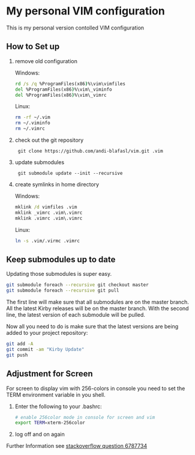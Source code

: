 # My personal VIM configuration

This is my personal version contolled VIM configuration

## How to Set up

1. remove old configuration

    Windows:
    ```bat
    rd /s /q %ProgramFiles(x86)%\vim\vimfiles
    del %ProgramFiles(x86)%\vim\_viminfo
    del %ProgramFiles(x86)%\vim\_vimrc
    ```
    
    Linux:
    ```bash
    rm -rf ~/.vim
    rm ~/.viminfo
    rm ~/.vimrc
    ```
    
2. check out the git repository

        git clone https://github.com/andi-blafasl/vim.git .vim

3. update submodules

        git submodule update --init --recursive

4. create symlinks in home directory

    Windows:
    ```bat
    mklink /d vimfiles .vim
    mklink _vimrc .vim\.vimrc
    mklink .vimrc .vim\.vimrc
    ```
    
    Linux:
    ```sh
    ln -s .vim/.virmc .vimrc
    ```
    
## Keep submodules up to date

Updating those submodules is super easy.

```sh
git submodule foreach --recursive git checkout master
git submodule foreach --recursive git pull
```

The first line will make sure that all submodules are on the master branch. All the latest Kirby releases will be on the master branch. With the second line, the latest version of each submodule will be pulled.

Now all you need to do is make sure that the latest versions are being added to your project repository:

```sh
git add -A
git commit -am "Kirby Update"
git push
```

## Adjustment for Screen

For screen to display vim with 256-colors in console you need to set the TERM environment variable in you shell.

1. Enter the following to your .bashrc:
    ```sh
    # enable 256color mode in console for screen and vim
    export TERM=xterm-256color
    ```

2. log off and on again

Further Information see [stackoverflow question 6787734](http://stackoverflow.com/questions/6787734/strange-behavior-of-vim-color-inside-screen-with-256-colors)
